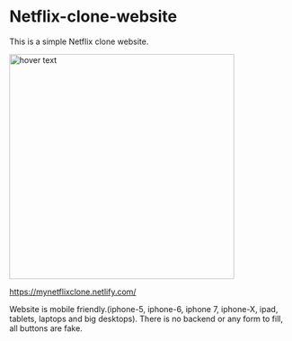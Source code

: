 # Netflix-clone-website
This is a simple Netflix clone website.

<p align="left">
  <img src="https://s3-eu-west-1.amazonaws.com/grm-assets/25110/netflix.png" width="400" title="hover text">
  
</p>

https://mynetflixclone.netlify.com/

Website is mobile friendly.(iphone-5, iphone-6, iphone 7, iphone-X, ipad, tablets, laptops and big desktops). There is no backend or any form to fill, all buttons are fake.
